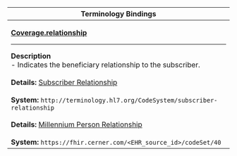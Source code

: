 |Terminology Bindings|
|---|
|<p>**[Coverage.relationship](http://hl7.org/fhir/r4/coverage-definitions.html#Coverage.relationship)**<hr>**Description**<br>- Indicates the beneficiary relationship to the subscriber.<br><br>**Details:** [Subscriber Relationship](http://hl7.org/fhir/R4/valueset-subscriber-relationship.html)<br><br>**System:** `http://terminology.hl7.org/CodeSystem/subscriber-relationship`<br><br>**Details:** [Millennium Person Relationship](https://fhir.cerner.com/millennium/r4/proprietary-codes-and-systems/#code-set-40-person-relationships)<br><br>**System:** `https://fhir.cerner.com/<EHR_source_id>/codeSet/40`|
